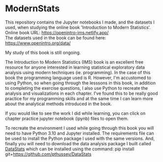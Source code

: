 # ModernStats
This repository contains the Jupyter notebooks I made, and the datasets I used, when studying the online book 'Introduction to Modern Statistics'.  
Online book URL: https://openintro-ims.netlify.app/  
The datasets used in the book can be found here: https://www.openintro.org/data/

My study of this book is still ongoing.

The Introduction to Modern Statistics (IMS) book is an excellent free resource for anyone interested in learning statistical exploratory data analysis using modern techniques (ie. programming). In the case of this book the programming language used is R. However, I'm accustomed to using Python, so when going through the lesssons in this book, in addition to completing the exercise questions, I also use Python to recreate the analysis and visualizations in each chapter. I've found this to be really good practice for my programming skills and at the same time I can learn more about the analytical methods introduced in the book.

If you would like to see the work I did while learning, you can click on chapter practice jupyter notebook (ipynb) files to open them.

To recreate the environment I used while going through this book you will need to have Python 3.10 and Jupyter installed. The requirements file can be used to install the Python package I used with the same versions. And, finally you will need to download the data analysis package I built called [DataStats](https://github.com/pthussey/DataStats) which can be installed using the command: pip install git+https://github.com/pthussey/DataStats
